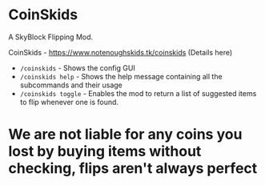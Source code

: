 

# CoinSkids


A SkyBlock Flipping Mod.

CoinSkids - https://www.notenoughskids.tk/coinskids (Details here)

- `/coinskids` - Shows the config GUI
- `/coinskids help` - Shows the help message containing all the subcommands and their usage
- `/coinskids toggle` - Enables the mod to return a list of suggested items to flip whenever one is found.


# We are not liable for any coins you lost by buying items without checking, flips aren't always perfect
